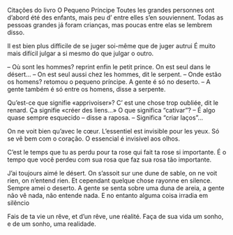 Citações do livro O Pequeno Príncipe
Toutes les grandes personnes ont d’abord été des enfants, mais peu d’ entre elles s’en souviennent.
Todas as pessoas grandes já foram crianças, mas poucas entre elas se lembrem disso.

Il est bien plus difficile de se juger soi-même que de juger autrui
É muito mais difícil julgar a si mesmo do que julgar o outro.

– Où sont les hommes? reprint enfin le petit prince. On est seul dans le désert…
– On est seul aussi chez les hommes, dit le serpent.
– Onde estão os homens? retomou o pequeno príncipe. A gente é só no deserto.
– A gente também é só entre os homens, disse a serpente.

Qu’est-ce que signifie «apprivoiser»? C’ est une chose trop oubliée, dit le renard. Ça signifie «créer des liens…»
O que significa “cativar”? – É algo quase sempre esquecido – disse a raposa. – Significa “criar laços”…

On ne voit bien qu’avec le cœur. L’essentiel est invisible pour les yeux.
Só se vê bem com o coração. O essencial é invisível aos olhos.

C’est le temps que tu as perdu pour ta rose qui fait ta rose si importante.
É o tempo que você perdeu com sua rosa que faz sua rosa tão importante.

J’ai toujours aimé le désert. On s’assoit sur une dune de sable, on ne voit rien, on n’entend rien. Et cependant quelque chose rayonne en silence.
Sempre amei o deserto. A gente se senta sobre uma duna de areia, a gente não vê nada, não entende nada. E no entanto alguma coisa irradia em silêncio

Fais de ta vie un rêve, et d’un rêve, une réalité.
Faça de sua vida um sonho, e de um sonho, uma realidade.
